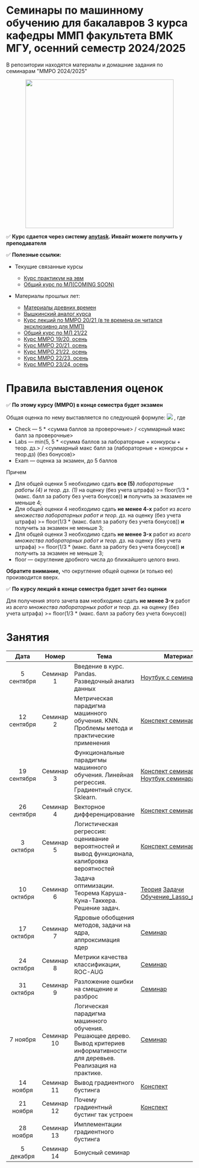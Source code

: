 # Семинары по машинному обучению для бакалавров 3 курса кафедры ММП факультета ВМК МГУ, осенний семестр 2024/2025
В репозитории находятся материалы и домашние задания по семинарам "ММРО 2024/2025"

<p align="center">
<img src="https://github.com/mmp-mmro-team/mmp_mmro_fall_2021/blob/main/trash/kernel_trick.jpg" height=400pt>
</p>

:white_check_mark: **Курс сдается через систему [anytask](https://anytask.org/course/1125). Инвайт можете получить у преподавателя**


:white_check_mark: **Полезные ссылки:**

* Текущие связанные курсы
    * [Курс практикум на эвм](https://github.com/mmp-practicum-team/mmp_practicum_fall_2024)
    * [Общий курс по МЛ(COMING SOON)]()

* Материалы прошлых лет:
  * [Материалы древних времен](https://github.com/esokolov/ml-course-msu)
  * [Вышкинский аналог курса](https://github.com/esokolov/ml-course-hse)
  * [Курс лекций по ММРО 20/21 (в те времена он читался эксклюзивно для ММП)](http://www.machinelearning.ru/wiki/index.php?title=%D0%9C%D0%B0%D1%82%D0%B5%D0%BC%D0%B0%D1%82%D0%B8%D1%87%D0%B5%D1%81%D0%BA%D0%B8%D0%B5_%D0%BC%D0%B5%D1%82%D0%BE%D0%B4%D1%8B_%D1%80%D0%B0%D1%81%D0%BF%D0%BE%D0%B7%D0%BD%D0%B0%D0%B2%D0%B0%D0%BD%D0%B8%D1%8F_%D0%BE%D0%B1%D1%80%D0%B0%D0%B7%D0%BE%D0%B2_%28%D0%BA%D1%83%D1%80%D1%81_%D0%BB%D0%B5%D0%BA%D1%86%D0%B8%D0%B9%2C_%D0%92.%D0%92.%D0%9A%D0%B8%D1%82%D0%BE%D0%B2%29)
  * [Общий курс по МЛ 21/22](https://github.com/MSU-ML-COURSE/ML-COURSE-21-22)
  * [Курс ММРО 19/20, осень](https://github.com/mmp-mmro-team/mmp_mmro_fall_2019)
  * [Курс ММРО 20/21, осень](https://github.com/mmp-mmro-team/mmp_mmro_fall_2020)
  * [Курс ММРО 21/22, осень](https://github.com/mmp-mmro-team/mmp_mmro_fall_2021)
  * [Курс ММРО 22/23, осень](https://github.com/mmp-mmro-team/mmp_mmro_fall_2022)
  * [Курс ММРО 23/24, осень](https://github.com/mmp-mmro-team/mmp_mmro_fall_2023)

# Правила выставления оценок

:white_check_mark: **По этому курсу (ММРО) в конце семестра будет экзамен**

Общая оценка по нему выставляется по следующей формуле:
![](https://github.com/mmp-mmro-team/mmp_mmro_fall_2021/blob/main/trash/formula.png)
, где 

* Check — 5 * <сумма баллов за проверочные> / <суммарный макс балл за проверочные>
* Labs — min(5, 5 * <сумма баллов за лабораторные + конкурсы + теор. дз.> / <суммарный макс балл за (лабораторные + конкурсы + теор.дз) (без бонусов)>
* Exam — оценка за экзамен, до 5 баллов

Причем
* Для общей оценки 5 необходимо сдать **все (5)** _лабораторные работы (4) и теор. дз. (1)_ на оценку (без учета штрафа) >= floor(1/3 * (макс. балл за работу без учета бонусов)) **и** получить за эказамен не меньше 4;
* Для общей оценки 4 необходимо сдать **не менее 4-х** работ из _всего множества лабораторных работ и теор. дз._ на оценку (без учета штрафа) >= floor(1/3 * (макс. балл за работу без учета бонусов)) **и** получить за экзамен не меньше 3;
* Для общей оценки 3 необходимо сдать **не менее 3-x** работ из _всего множества лабораторных работ и теор. дз._ на оценку (без учета штрафа) >= floor(1/3 * (макс. балл за работу без учета бонусов)) **и** получить за экзамен не меньше 3;
* floor — округление дробного числа до ближайшего целого вниз.

**Обратите внимание,** что округление общей оценки (и только ее) производится вверх.

:white_check_mark: **По курсу лекций в конце семестра будет зачет без оценки**

Для получения этого зачета вам необходимо сдать **не менее 3-x** работ из _всего множества лабораторных работ и теор. дз._ на оценку (без учета штрафа) >= floor(1/3 * (макс. балл за работу без учета бонусов))

# Занятия

| Дата | Номер | Тема | Материалы | ДЗ |
| :---: | :---: | --- | --- | --- |
| 5 сентября  | Семинар 1 | Введение в курс. Pandas. Разведочный анализ данных |  [Ноутбук с семинара](seminars/Seminar1_pandas.ipynb) | [Легкая домашка на пандас](homeworks/Homework1)   |
| 12 сентября  | Семинар 2 | Метрическая парадигма машинного обучения. KNN. Проблемы метода и практические применения | [Конспект семинара](seminars/Seminar_2_KNN_konspekt.pdf) |  ¯\\\_(ツ)\_/¯ |
| 19 сентября  | Семинар 3 | Функциональные парадигмы машинного обучения. Линейная регрессия. Градиентный спуск. Sklearn. | [Конспект семинара](seminars/Seminar_3_linreg/Seminar_3_linreg_konspekt.pdf)   [Ноутбук семинара](seminars/Seminar_3_linreg/Seminar_3_linregr_notebook.ipynb) |  [Домашнее задание на линейную регрессию](homeworks/Homework2/homework-practice_02-linregr.ipynb) |
| 26 сентября | Семинар 4 | Векторное дифференцирование | [Конспект семинара](seminars/Seminar_4_MatVecDiff_2024.pdf) |  ¯\\\_(ツ)\_/¯ |
| 3 октября | Семинар 5 | Логистическая регрессия: оценивание вероятностей и вывод функционала, калибровка вероятностей |  [Конспект семинара](seminars/Seminar_5_probabalistic_ml.pdf) | ¯\\\_(ツ)\_/¯ |
| 10 октября | Семинар 6 | Задача оптимизации. Теорема Каруша-Куна-Таккера. Решение задач. | [Теория](seminars/Seminar_6_conditionat_optimization/theory.pdf) [Задачи](seminars/Seminar_6_conditionat_optimization/tasks.pdf) [Обучение_Lasso_регрессии](seminars/Seminar_6_conditionat_optimization/lasso_traning.pdf) | [Хардкорная домашка на дифференцирование](homeworks/Homework3/matvec-diff.pdf) |
| 17 октября | Семинар 7 | Ядровые обобщения методов, задачи на ядра, аппроксимация ядер | [Семинар](seminars/Seminar_7_kernel_methods.pdf) |  ¯\\\_(ツ)\_/¯ |
| 24 октября | Семинар 8 | Метрики качества классификации, ROC-AUG | [Семинар](seminars/Seminar_8_bin_classification_metrics.pdf) |  [Дз на классификацию](https://github.com/mmp-mmro-team/mmp_mmro_fall_2024/blob/main/homeworks/Homework3/matvec-diff.pdf) |
| 31 октября | Семинар 9 | Разложение ошибки на смещение и разброс | [Cеминар](https://github.com/esokolov/ml-course-hse/blob/master/2020-fall/lecture-notes/lecture08-ensembles.pdf) |  ¯\\\_(ツ)\_/¯ |
| 7 ноября | Семинар 10 | Логическая парадигма машинного обучения. Решающее дерево. Вывод критериев информативности для деревьев. Реализация на практике. | [Семинар](https://github.com/mmp-mmro-team/mmp_mmro_fall_2024/blob/main/seminars/Seminar_10_decision_tree.pdf) |  ¯\\\_(ツ)\_/¯ |
| 14 ноября | Семинар 11 | Вывод градиентного бустинга | [Конспект](seminars/Seminar_11_intro_to_ensembles/lect.pdf) |  ¯\\\_(ツ)\_/¯ |
| 21 ноября | Семинар 12 | Почему градиентный бустинг так устроен | [Конспект](https://github.com/mmp-mmro-team/mmp_mmro_fall_2024/blob/main/seminars/Seminar_12_structure_of_decision_tree.pdf) |  ¯\\\_(ツ)\_/¯ |
| 28 ноября | Семинар 13 | Имплементации градиентного бустинга |  |  ¯\\\_(ツ)\_/¯ |
| 5 декабря | Семинар 14 | Бонусный семинар | |  ¯\\\_(ツ)\_/¯ |
